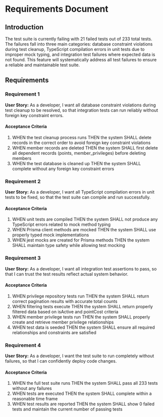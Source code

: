 # Requirements Document

## Introduction

The test suite is currently failing with 21 failed tests out of 233 total tests. The failures fall into three main categories: database constraint violations during test cleanup, TypeScript compilation errors in unit tests due to improper mock typing, and integration test failures where expected data is not found. This feature will systematically address all test failures to ensure a reliable and maintainable test suite.

## Requirements

### Requirement 1

**User Story:** As a developer, I want all database constraint violations during test cleanup to be resolved, so that integration tests can run reliably without foreign key constraint errors.

#### Acceptance Criteria

1. WHEN the test cleanup process runs THEN the system SHALL delete records in the correct order to avoid foreign key constraint violations
2. WHEN member records are deleted THEN the system SHALL first delete all dependent records (points, member_privileges) before deleting members
3. WHEN the test database is cleaned up THEN the system SHALL complete without any foreign key constraint errors

### Requirement 2

**User Story:** As a developer, I want all TypeScript compilation errors in unit tests to be fixed, so that the test suite can compile and run successfully.

#### Acceptance Criteria

1. WHEN unit tests are compiled THEN the system SHALL not produce any TypeScript errors related to mock method typing
2. WHEN Prisma client methods are mocked THEN the system SHALL use properly typed mock implementations
3. WHEN jest mocks are created for Prisma methods THEN the system SHALL maintain type safety while allowing test mocking

### Requirement 3

**User Story:** As a developer, I want all integration test assertions to pass, so that I can trust the test results reflect actual system behavior.

#### Acceptance Criteria

1. WHEN privilege repository tests run THEN the system SHALL return correct pagination results with accurate total counts
2. WHEN filtering tests execute THEN the system SHALL return properly filtered data based on isActive and pointCost criteria
3. WHEN member privilege tests run THEN the system SHALL properly create and retrieve member privilege relationships
4. WHEN test data is seeded THEN the system SHALL ensure all required relationships and constraints are satisfied

### Requirement 4

**User Story:** As a developer, I want the test suite to run completely without failures, so that I can confidently deploy code changes.

#### Acceptance Criteria

1. WHEN the full test suite runs THEN the system SHALL pass all 233 tests without any failures
2. WHEN tests are executed THEN the system SHALL complete within a reasonable time frame
3. WHEN test results are reported THEN the system SHALL show 0 failed tests and maintain the current number of passing tests